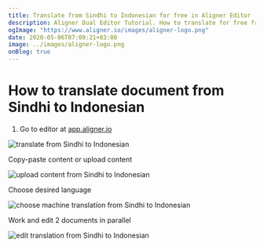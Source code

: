 ```yaml
---
title: Translate from Sindhi to Indonesian for free in Aligner Editor
description: Aligner Dual Editor Tutorial. How to translate for free from Sindhi to Indonesian. Aligner is multilingual document management platform. 
ogImage: "https://www.aligner.io/images/aligner-logo.png"
date: 2020-05-06T07:09:21+03:00
image: ../images/aligner-logo.png
onBlog: true
---
```


# How to translate document from Sindhi to Indonesian

1. Go to editor at [app.aligner.io](https://app.aligner.io "Aligner App web page")

![translate from Sindhi to Indonesian](../aligner-blank-editor.png "translate from Sindhi to Indonesian")

Copy-paste content or upload content

![upload content from Sindhi to Indonesian](../aligner-uploaded-document.png "upload content from Sindhi to Indonesian")

Choose desired language

![choose machine translation from Sindhi to Indonesian](../aligner-language-dropdown.png "choose machine translation from Sindhi to Indonesian")

Work and edit 2 documents in parallel

![edit translation from Sindhi to Indonesian](../aligner-double-sitded-editor.png "edit translation from Sindhi to Indonesian")

